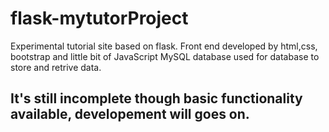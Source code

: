 # flask-mytutorProject
Experimental tutorial site based on flask.
Front end developed by html,css, bootstrap and little bit of JavaScript
MySQL database used for database to store and retrive data.

<h2> It's still incomplete though basic functionality available, developement will goes on.</h2>
